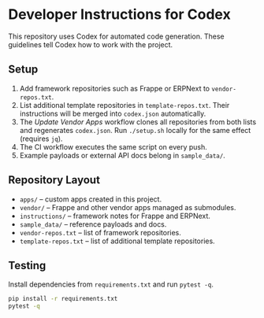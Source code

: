 # Developer Instructions for Codex

This repository uses Codex for automated code generation. These guidelines tell Codex how to work with the project.

## Setup

1. Add framework repositories such as Frappe or ERPNext to `vendor-repos.txt`.
2. List additional template repositories in `template-repos.txt`. Their
   instructions will be merged into `codex.json` automatically.
3. The *Update Vendor Apps* workflow clones all repositories from both lists and
   regenerates `codex.json`. Run `./setup.sh` locally for the same effect
   (requires `jq`).
4. The CI workflow executes the same script on every push.
5. Example payloads or external API docs belong in `sample_data/`.

## Repository Layout

- `apps/` – custom apps created in this project.
- `vendor/` – Frappe and other vendor apps managed as submodules.
- `instructions/` – framework notes for Frappe and ERPNext.
- `sample_data/` – reference payloads and docs.
- `vendor-repos.txt` – list of framework repositories.
- `template-repos.txt` – list of additional template repositories.

## Testing

Install dependencies from `requirements.txt` and run `pytest -q`.

```bash
pip install -r requirements.txt
pytest -q
```

